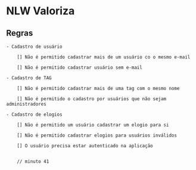 # NLW Valoriza

## Regras

    - Cadastro de usuário

        [] Não é permitido cadastrar mais de um usuário co o mesmo e-mail

        [] Não é permitido cadastrar usuário sem e-mail

    - Cadastro de TAG

        [] Não é permitido cadastrar mais de uma tag com o mesmo nome

        [] Não é permitido o cadastro por usuários que não sejam administradores

    - Cadastro de elogios

        [] Não é permitido um usuário cadastrar um elogio para si

        [] Não é permitido cadastrar elogios para usuários inválidos

        [] O usuário precisa estar autenticado na aplicação


        // minuto 41